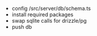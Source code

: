 * config /src/server/db/schema.ts
* install required packages
* swap sqlite calls for drizzle/pg
* push db
